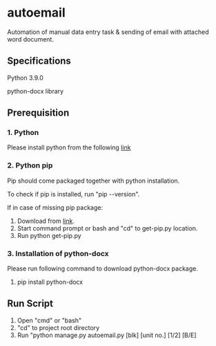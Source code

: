# autoemail
Automation of manual data entry task & sending of email with attached word document.  

## Specifications
Python 3.9.0

python-docx library

## Prerequisition
### 1. Python
Please install python from the following [link](https://www.python.org/ftp/python/3.9.0/python-3.9.0-amd64.exe)

### 2. Python pip 
Pip should come packaged together with python installation.

To check if pip is installed, run "pip --version".

If in case of missing pip package:
1. Download from [link](https://bootstrap.pypa.io/get-pip.py).
2. Start command prompt or bash and "cd" to get-pip.py location.
3. Run python get-pip.py

### 3. Installation of python-docx
Please run following command to download python-docx package.
1. pip install python-docx

## Run Script
1. Open "cmd" or "bash"
2. "cd" to project root directory 
3. Run "python manage.py autoemail.py [blk] [unit no.] [1/2] [B/E]
